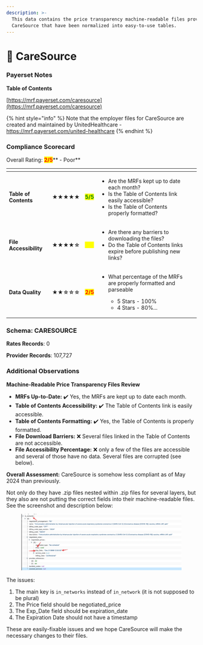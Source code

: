 ```yaml
---
description: >-
  This data contains the price transparency machine-readable files provided by
  CareSource that have been normalized into easy-to-use tables.
---
```


# 🔴 CareSource

### Payerset Notes

**Table of Contents**

[https://mrf.payerset.com/caresource](https://mrf.payerset.com/caresource)

{% hint style="info" %}
Note that the employer files for CareSource are created and maintained by UnitedHealthcare - https://mrf.payerset.com/united-healthcare
{% endhint %}

### Compliance Scorecard

Overall Rating: <mark style="color:red;">**2/5**</mark>** - Poor**

<table data-view="cards"><thead><tr><th></th><th></th><th></th><th></th><th data-hidden data-card-cover data-type="files"></th></tr></thead><tbody><tr><td><strong>Table of Contents</strong></td><td><strong>★★★★★</strong></td><td><mark style="color:green;"><strong>5/5</strong></mark></td><td><ul><li>Are the MRFs kept up to date each month? </li><li>Is the Table of Contents link easily accessible?</li><li>Is the Table of Contents properly formatted?</li></ul></td><td></td></tr><tr><td><strong>File Accessibility</strong></td><td><strong>★★★★☆</strong></td><td><mark style="color:yellow;"><strong>4/5</strong></mark></td><td><ul><li>Are there any barriers to downloading the files?</li><li>Do the Table of Contents links expire before publishing new links?</li></ul></td><td></td></tr><tr><td><strong>Data Quality</strong></td><td><strong>★★☆☆☆</strong></td><td><mark style="color:red;"><strong>2/5</strong></mark></td><td><ul><li><p>What percentage of the MRFs are properly formatted and parseable</p><ul><li>5 Stars - 100%</li><li>4 Stars - 80%...</li></ul></li></ul></td><td></td></tr></tbody></table>

### Schema: CARESOURCE

**Rates Records**: 0

**Provider Records**: 107,727

### Additional Observations

**Machine-Readable Price Transparency Files Review**

* **MRFs Up-to-Date:** ✔️ Yes, the MRFs are kept up to date each month.
* **Table of Contents Accessibility:** ✔️ The Table of Contents link is easily accessible.
* **Table of Contents Formatting:** ✔️ Yes, the Table of Contents is properly formatted.
* **File Download Barriers:** ❌ Several files linked in the Table of Contents are not accessible.
* **File Accessibility Percentage:** ❌ only a few of the files are accessible and several of those have no data. Several files are corrupted (see below).

**Overall Assessment:** CareSource is somehow less compliant as of May 2024 than previously.

Not only do they have .zip files nested within .zip files for several layers, but they also are not putting the correct fields into their machine-readable files. See the screenshot and description below:

<figure><img src="../.gitbook/assets/CleanShot 2024-05-31 at 14.26.20@2x.png" alt=""><figcaption></figcaption></figure>

The issues:

1. The main key is `in_networks` instead of `in_network` (it is not supposed to be plural)
2. The Price field should be negotiated\_price
3. The Exp\_Date field should be expiration\_date
4. The Expiration Date should not have a timestamp

These are easily-fixable issues and we hope CareSource will make the necessary changes to their files.
